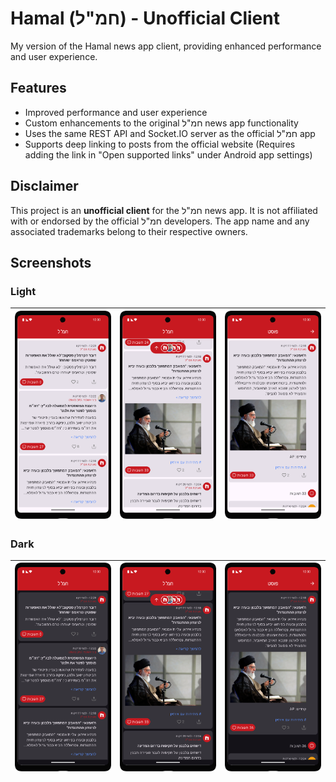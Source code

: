 # Hamal (חמ"ל) - Unofficial Client

My version of the Hamal news app client, providing enhanced performance and user experience.

## Features

- Improved performance and user experience
- Custom enhancements to the original חמ"ל news app functionality
- Uses the same REST API and Socket.IO server as the official חמ"ל app
- Supports deep linking to posts from the official website (Requires adding the link in "Open supported links" under Android app settings)

## Disclaimer

This project is an **unofficial client** for the חמ"ל news app. It is not affiliated with or endorsed by the official חמ"ל developers. The app name and any associated trademarks belong to their respective owners.

## Screenshots
### Light
| ![Home Page](readme/home.png) | ![Home Page Scrolled](readme/home_scroll.png) | ![Post Page](readme/post.png) |
|-------------------------------|-----------------------------------------------|-------------------------------|

### Dark
| ![Home Page Dark](readme/home_dark.png) | ![Home Page Scrolled Dark](readme/home_scroll_dark.png) | ![Post Page Dark](readme/post_dark.png) |
|-----------------------------------------|---------------------------------------------------------|-----------------------------------------|
